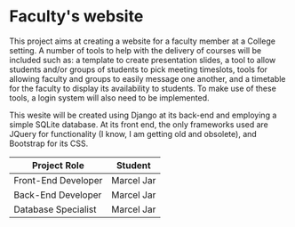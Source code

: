 # Faculty's website

This project aims at creating a website for a faculty member at a College setting. A number of tools to help with the delivery of courses will be included such as: a template to create presentation slides, a tool to allow students and/or groups of students to pick meeting timeslots, tools for allowing faculty and groups to easily message one another, and a timetable for the faculty to display its availability to students. To make use of these tools, a login system will also need to be implemented.

This wesite will be created using Django at its back-end and employing a simple SQLite database. At its front end, the only frameworks used are JQuery for functionality (I know, I am getting old and obsolete), and Bootstrap for its CSS.


| Project Role | Student |
| ----------- |  ----------- |
| Front-End Developer | Marcel Jar|
| Back-End Developer |  Marcel Jar|
| Database Specialist | Marcel Jar|

